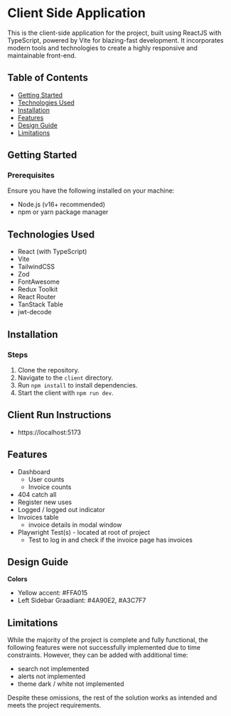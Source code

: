 # Client Side Application

This is the client-side application for the project, built using ReactJS with TypeScript, powered by Vite for blazing-fast development. It incorporates modern tools and technologies to create a highly responsive and maintainable front-end.

## Table of Contents

- [Getting Started](#getting-started)
- [Technologies Used](#technologies-used)
- [Installation](#installation)
- [Features](#features)
- [Design Guide](#design-guide)
- [Limitations](#limitations)

## Getting Started

### Prerequisites

Ensure you have the following installed on your machine:
- Node.js (v16+ recommended)
- npm or yarn package manager

## Technologies Used
- React (with TypeScript)
- Vite
- TailwindCSS
- Zod
- FontAwesome
- Redux Toolkit
- React Router
- TanStack Table
- jwt-decode

## Installation
### Steps

1. Clone the repository.
2. Navigate to the `client` directory.
3. Run `npm install` to install dependencies.
4. Start the client with `npm run dev`.

## Client Run Instructions
- https://localhost:5173

## Features
- Dashboard
    - User counts
    - Invoice counts
- 404 catch all
- Register new uses
- Logged / logged out indicator
- Invoices table
    - invoice details in modal window
- Playwright Test(s) - located at root of project
    - Test to log in and check if the invoice page has invoices

## Design Guide

**Colors**
- Yellow accent: #FFA015
- Left Sidebar Graadiant: #4A90E2, #A3C7F7 

## Limitations
While the majority of the project is complete and fully functional, the following features were not successfully implemented due to time constraints. However, they can be added with additional time:

- search not implemented
- alerts not implemented
- theme dark / white not implemented

Despite these omissions, the rest of the solution works as intended and meets the project requirements.